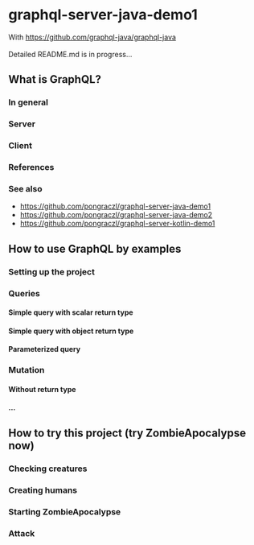 # graphql-server-java-demo1
With https://github.com/graphql-java/graphql-java<br><br>
Detailed README.md is in progress...

## What is GraphQL?
### In general
### Server
### Client
### References
### See also
- https://github.com/pongraczl/graphql-server-java-demo1
- https://github.com/pongraczl/graphql-server-java-demo2
- https://github.com/pongraczl/graphql-server-kotlin-demo1


## How to use GraphQL by examples
### Setting up the project
### Queries
#### Simple query with scalar return type
#### Simple query with object return type
#### Parameterized query
### Mutation
#### Without return type
#### ...

## How to try this project (try ZombieApocalypse now)
### Checking creatures
### Creating humans
### Starting ZombieApocalypse
### Attack
